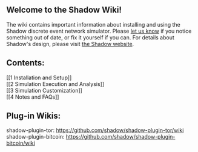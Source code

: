 ## Welcome to the Shadow Wiki! 

The wiki contains important information about installing and using the Shadow discrete event network simulator. Please [let us know](https://wwws.cs.umn.edu/mm-cs/listinfo/shadow-dev) if you notice something out of date, or fix it yourself if you can. For details about Shadow's design, please visit [the Shadow website](http://shadow.cs.umn.edu/design/).

## Contents:

[[1 Installation and Setup]]  
[[2 Simulation Execution and Analysis]]  
[[3 Simulation Customization]]  
[[4 Notes and FAQs]]  

## Plug-in Wikis:

shadow-plugin-tor: https://github.com/shadow/shadow-plugin-tor/wiki  
shadow-plugin-bitcoin: https://github.com/shadow/shadow-plugin-bitcoin/wiki  